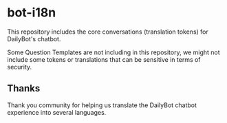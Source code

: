 # bot-i18n

This repository includes the core conversations (translation tokens) for DailyBot's chatbot.

Some Question Templates are not including in this repository, we might not include some tokens or translations that can be sensitive in terms of security.


## Thanks
Thank you community for helping us translate the DailyBot chatbot experience into several languages.


